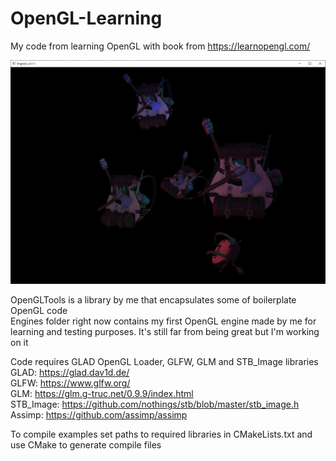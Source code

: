 # OpenGL-Learning
My code from learning OpenGL with book from https://learnopengl.com/  
  
![Render](https://github.com/sltn011/OpenGL-Learning/blob/main/images/renderWithMultLights.png)  
  
OpenGLTools is a library by me that encapsulates some of boilerplate OpenGL code  
Engines folder right now contains my first OpenGL engine made by me for learning and testing purposes. It's still far from being great but I'm working on it
  
Code requires GLAD OpenGL Loader, GLFW, GLM and STB_Image libraries  
GLAD: https://glad.dav1d.de/  
GLFW: https://www.glfw.org/  
GLM: https://glm.g-truc.net/0.9.9/index.html  
STB_Image: https://github.com/nothings/stb/blob/master/stb_image.h  
Assimp: https://github.com/assimp/assimp  

To compile examples set paths to required libraries in CMakeLists.txt and use CMake to generate compile files  
